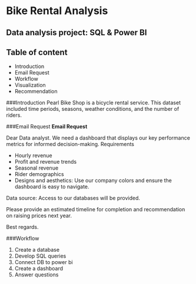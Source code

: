 # Bike Rental Analysis

## Data analysis project: SQL & Power BI

## Table of content
- Introduction
- Email Request
- Workflow
- Visualization
- Recommendation

###Introduction
Pearl Bike Shop is a bicycle rental service. This dataset included time periods, seasons, weather conditions, and the number of riders.   

###Email Request
**Email Request**

Dear Data analyst.
We need a dashboard that displays our key performance metrics for informed decision-making.
Requirements
- Hourly revenue
- Profit and revenue trends
- Seasonal revenue
- Rider demographics
- Designs and aesthetics: Use our company colors and ensure the dashboard is easy to navigate.

Data source: Access to our databases will be provided.

Please provide an estimated timeline for completion and recommendation on raising prices next year.

Best regards.

###Workflow
1. Create a database
2. Develop SQL queries
3. Connect DB to power bi
4. Create a dashboard
5. Answer questions

